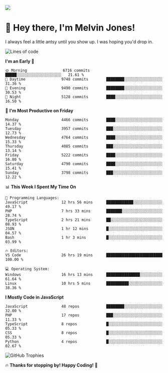 ![](https://usersnap.com/blog/wp-content/uploads/2015/12/funny-cat-year2015-web-dev.gif)

# 👋 Hey there, I'm Melvin Jones!
I always feel a little antsy until you show up. I was hoping you'd drop in.

<!--START_SECTION:mrepol742-->
![Lines of code](https://img.shields.io/badge/From%20Hello%20World%20I%27ve%20Written-22.7%20million%20lines%20of%20code-blue)

**I'm an Early 🐤** 

```text
🌞 Morning                6716 commits        █████░░░░░░░░░░░░░░░░░░░░   21.61 % 
🌆 Daytime                9748 commits        ████████░░░░░░░░░░░░░░░░░   31.36 % 
🌃 Evening                9490 commits        ████████░░░░░░░░░░░░░░░░░   30.53 % 
🌙 Night                  5128 commits        ████░░░░░░░░░░░░░░░░░░░░░   16.50 % 
```
📅 **I'm Most Productive on Friday** 

```text
Monday                   4466 commits        ████░░░░░░░░░░░░░░░░░░░░░   14.37 % 
Tuesday                  3957 commits        ███░░░░░░░░░░░░░░░░░░░░░░   12.73 % 
Wednesday                4764 commits        ████░░░░░░░░░░░░░░░░░░░░░   15.33 % 
Thursday                 4085 commits        ███░░░░░░░░░░░░░░░░░░░░░░   13.14 % 
Friday                   5222 commits        ████░░░░░░░░░░░░░░░░░░░░░   16.80 % 
Saturday                 4790 commits        ████░░░░░░░░░░░░░░░░░░░░░   15.41 % 
Sunday                   3798 commits        ███░░░░░░░░░░░░░░░░░░░░░░   12.22 % 
```


📊 **This Week I Spent My Time On** 

```text
💬 Programming Languages: 
JavaScript               12 hrs 56 mins      ████████████░░░░░░░░░░░░░   49.17 % 
PHP                      7 hrs 33 mins       ███████░░░░░░░░░░░░░░░░░░   28.74 % 
TypeScript               2 hrs 21 mins       ██░░░░░░░░░░░░░░░░░░░░░░░   08.93 % 
JSON                     1 hr 12 mins        █░░░░░░░░░░░░░░░░░░░░░░░░   04.57 % 
Bash                     1 hr 3 mins         █░░░░░░░░░░░░░░░░░░░░░░░░   03.99 % 

🔥 Editors: 
VS Code                  26 hrs 19 mins      █████████████████████████   100.00 % 

💻 Operating System: 
Windows                  16 hrs 13 mins      ███████████████░░░░░░░░░░   61.64 % 
Linux                    10 hrs 5 mins       ██████████░░░░░░░░░░░░░░░   38.36 % 
```

**I Mostly Code in JavaScript** 

```text
JavaScript               48 repos            ████████░░░░░░░░░░░░░░░░░   32.00 % 
PHP                      17 repos            ███░░░░░░░░░░░░░░░░░░░░░░   11.33 % 
TypeScript               8 repos             █░░░░░░░░░░░░░░░░░░░░░░░░   05.33 % 
CSS                      8 repos             █░░░░░░░░░░░░░░░░░░░░░░░░   05.33 % 
Python                   4 repos             █░░░░░░░░░░░░░░░░░░░░░░░░   02.67 % 
```




<!--END_SECTION:mrepol742-->

![GitHub Trophies](https://github-profile-trophy.vercel.app/?username=mrepol742&theme=dracula)

🔥 **Thanks for stopping by! Happy Coding!** 🚀
